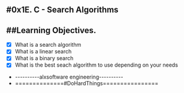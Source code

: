 #**0x1E. C - Search Algorithms**
---

##Learning Objectives.
---
- [x]  What is a search algorithm
- [x]  What is a linear search
- [x]  What is a binary search
- [x]  What is the best seach algorithm to use depending on your needs

- ----------alxsoftware engineering----------
- ==============#DoHardThings================
